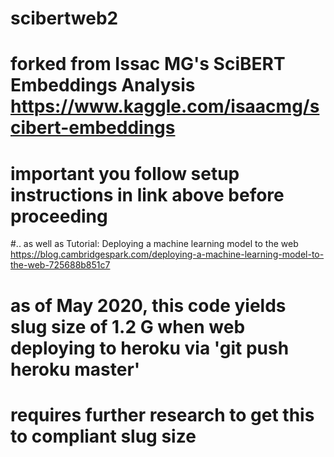 # scibertweb2
# forked from Issac MG's SciBERT Embeddings Analysis https://www.kaggle.com/isaacmg/scibert-embeddings
# important you follow setup instructions in link above before proceeding

#.. as well as Tutorial: Deploying a machine learning model to the web https://blog.cambridgespark.com/deploying-a-machine-learning-model-to-the-web-725688b851c7

# as of May 2020, this code yields slug size of 1.2 G when web deploying to heroku via 'git push heroku master'
# requires further research to get this to compliant slug size
